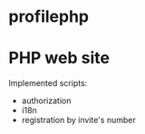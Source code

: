 # profilephp

<h1>PHP web site</h1>
<p>Implemented scripts: 
<uL>
<li>authorization</li>
<li>i18n</li>
<li>registration by invite's number</li>
</ul>
</p>
